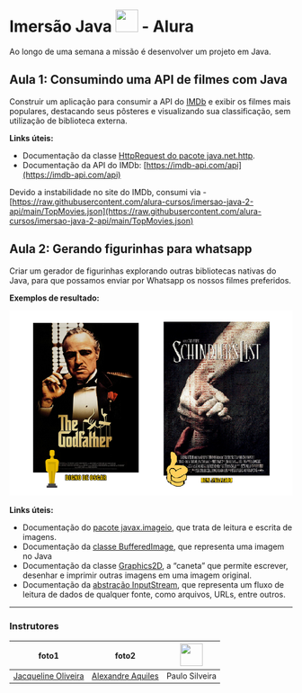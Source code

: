 # Imersão Java <img src="https://cdn.jsdelivr.net/gh/devicons/devicon/icons/java/java-original.svg" width="40" height="40" /> - Alura

Ao longo de uma semana a missão é desenvolver um projeto em Java.

## Aula 1: Consumindo uma API de filmes com Java

Construir um aplicação para consumir a API do [IMDb](https://www.imdb.com/) e exibir os filmes mais populares, destacando seus pôsteres e visualizando sua classificação, sem utilização de biblioteca externa.

**Links úteis:**

- Documentação da classe [HttpRequest do pacote java.net.http](https://docs.oracle.com/en/java/javase/17/docs/api/java.net.http/java/net/http/HttpRequest.html).
- Documentação da API do IMDb: [https://imdb-api.com/api](https://imdb-api.com/api)

Devido a instabilidade no site do IMDb, consumi via -   [https://raw.githubusercontent.com/alura-cursos/imersao-java-2-api/main/TopMovies.json](https://raw.githubusercontent.com/alura-cursos/imersao-java-2-api/main/TopMovies.json)

## Aula 2: Gerando figurinhas para whatsapp

Criar um gerador de figurinhas explorando outras bibliotecas nativas do Java, para que possamos enviar por Whatsapp os nossos filmes preferidos.

**Exemplos de resultado:**

![Resultado aula 2](https://github.com/brunoesm07/imersao-java-2023/blob/8d21cb8d685a47917c3d5df6e7f3703a2187063f/Consumindo-uma-API-com-Java/assets/aula%202%20-%20exemplo.png)

**Links úteis:**

- Documentação do [pacote javax.imageio](https://docs.oracle.com/en/java/javase/17/docs/api/java.desktop/javax/imageio/package-summary.html), que trata de leitura e escrita de imagens.
- Documentação da [classe BufferedImage](https://docs.oracle.com/en/java/javase/17/docs/api/java.desktop/java/awt/image/BufferedImage.html), que representa uma imagem no Java
- Documentação da classe [Graphics2D](https://docs.oracle.com/en/java/javase/17/docs/api/java.desktop/java/awt/Graphics2D.html), a “caneta” que permite escrever, desenhar e imprimir outras imagens em uma imagem original.
- Documentação da [abstração InputStream](https://docs.oracle.com/en/java/javase/17/docs/api/java.base/java/io/InputStream.html), que representa um fluxo de leitura de dados de qualquer fonte, como arquivos, URLs, entre outros.

---

### Instrutores

| foto1 | foto2 | <img src="https://cdn.jsdelivr.net/gh/devicons/devicon/icons/java/java-original.svg" width="40" height="40" /> |
| ----- | ----- | ----- |
| [Jacqueline Oliveira](https://github.com/jacqueline-oliveira)| [Alexandre Aquiles](https://github.com/alexandreaquiles) | Paulo Silveira |

